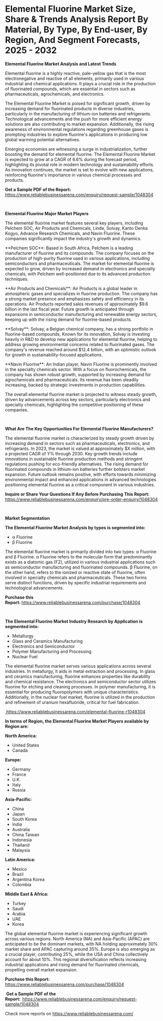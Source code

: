 <p><h1>Elemental Fluorine Market Size, Share & Trends Analysis Report By Material, By Type, By End-user, By Region, And Segment Forecasts, 2025 - 2032</h1></p><p><strong>Elemental Fluorine Market Analysis and Latest Trends</strong></p>
<p><p>Elemental fluorine is a highly reactive, pale-yellow gas that is the most electronegative and reactive of all elements, primarily used in various industrial and chemical applications. It plays a crucial role in the production of fluorinated compounds, which are essential in sectors such as pharmaceuticals, agrochemicals, and electronics. </p><p>The Elemental Fluorine Market is poised for significant growth, driven by increasing demand for fluorinated products in diverse industries, particularly in the manufacturing of lithium-ion batteries and refrigerants. Technological advancements and the push for more efficient energy solutions are also contributing to market expansion. Additionally, the rising awareness of environmental regulations regarding greenhouse gases is prompting industries to explore fluorine's applications in producing low global warming potential alternatives.</p><p>Emerging economies are witnessing a surge in industrialization, further boosting the demand for elemental fluorine. The Elemental Fluorine Market is expected to grow at a CAGR of 6.6% during the forecast period, highlighting its pivotal role in modern technology and sustainability efforts. As innovation continues, the market is set to evolve with new applications, reinforcing fluorine's importance in various chemical processes and products.</p></p>
<p><strong>Get a Sample PDF of the Report:&nbsp;</strong> <a href="https://www.reliablebusinessarena.com/enquiry/request-sample/1048304?utm_campaign=3181&utm_medium=2&utm_source=Github&utm_content=ia&utm_term=31032025&utm_id=elemental-fluorine">https://www.reliablebusinessarena.com/enquiry/request-sample/1048304</a></p>
<p>&nbsp;</p>
<p><strong>Elemental Fluorine Major Market Players</strong></p>
<p><p>The elemental fluorine market features several key players, including Pelchem SOC, Air Products and Chemicals, Linde, Solvay, Kanto Denka Kogyo, Advance Research Chemicals, and Navin Fluorine. These companies significantly impact the industry's growth and dynamics.</p><p>**Pelchem SOC**: Based in South Africa, Pelchem is a leading manufacturer of fluorine and its compounds. The company focuses on the production of high-purity fluorine used in various applications, including semiconductors and pharmaceuticals. The market for elemental fluorine is expected to grow, driven by increased demand in electronics and specialty chemicals, with Pelchem well-positioned due to its advanced production techniques.</p><p>**Air Products and Chemicals**: Air Products is a global leader in atmospheric gases and specializes in fluorine production. The company has a strong market presence and emphasizes safety and efficiency in its operations. Air Products reported sales revenues of approximately $9.6 billion in the last fiscal year. Future growth is anticipated through expansions in semiconductor manufacturing and renewable energy sectors, keeping up with the rising demand for fluorine-based products.</p><p>**Solvay**: Solvay, a Belgian chemical company, has a strong portfolio in fluorine-based compounds. Known for its innovation, Solvay is investing heavily in R&D to develop new applications for elemental fluorine, helping to address growing environmental concerns related to fluorinated gases. The company's revenue reached around $12.4 billion, with an optimistic outlook for growth in sustainability-focused applications.</p><p>**Navin Fluorine**: An Indian player, Navin Fluorine is prominently involved in the specialty chemicals sector. With a focus on fluorochemicals, the company has shown robust growth, supported by increasing demand for agrochemicals and pharmaceuticals. Its revenue has been steadily increasing, backed by strategic investments in production capabilities.</p><p>The overall elemental fluorine market is projected to witness steady growth, driven by advancements across key sectors, particularly electronics and specialty chemicals, highlighting the competitive positioning of these companies.</p></p>
<p>&nbsp;</p>
<p><strong>What Are The Key Opportunities For Elemental Fluorine Manufacturers?</strong></p>
<p><p>The elemental fluorine market is characterized by steady growth driven by increasing demand in sectors such as pharmaceuticals, electronics, and refrigerants. In 2023, the market is valued at approximately $X million, with a projected CAGR of Y% through 2030. Key growth trends include innovations in sustainable fluorine production methods and stringent regulations pushing for eco-friendly alternatives. The rising demand for fluorinated compounds in lithium-ion batteries further bolsters market expansion. Future outlook remains positive, with efforts towards minimizing environmental impact and enhanced applications in advanced technologies positioning elemental fluorine as a critical component in various industries.</p></p>
<p><strong>Inquire or Share Your Questions If Any Before Purchasing This Report:</strong> <a href="https://www.reliablebusinessarena.com/enquiry/pre-order-enquiry/1048304?utm_campaign=3181&utm_medium=2&utm_source=Github&utm_content=ia&utm_term=31032025&utm_id=elemental-fluorine">https://www.reliablebusinessarena.com/enquiry/pre-order-enquiry/1048304</a></p>
<p>&nbsp;</p>
<p><strong>Market Segmentation</strong></p>
<p><strong>The Elemental Fluorine Market Analysis by types is segmented into:</strong></p>
<p><ul><li>α Fluorine</li><li>β Fluorine</li></ul></p>
<p><p>The elemental fluorine market is primarily divided into two types: α Fluorine and β Fluorine. α Fluorine refers to the molecular form that predominantly exists as a diatomic gas (F2), utilized in various industrial applications such as semiconductor manufacturing and fluorinated compounds. β Fluorine, on the other hand, refers to the ionized or reactive state of fluorine, often involved in specialty chemicals and pharmaceuticals. These two forms serve distinct functions, driven by specific industrial requirements and technological advancements.</p></p>
<p><strong>Purchase this Report:&nbsp;</strong><a href="https://www.reliablebusinessarena.com/purchase/1048304?utm_campaign=3181&utm_medium=2&utm_source=Github&utm_content=ia&utm_term=31032025&utm_id=elemental-fluorine">https://www.reliablebusinessarena.com/purchase/1048304</a></p>
<p>&nbsp;</p>
<p><strong>The Elemental Fluorine Market Industry Research by Application is segmented into:</strong></p>
<p><ul><li>Metallurgy</li><li>Glass and Ceramics Manufacturing</li><li>Electronics and Semiconductor</li><li>Polymer Manufacturing and Processing</li><li>Nuclear Fuel</li></ul></p>
<p><p>The elemental fluorine market serves various applications across several industries. In metallurgy, it aids in metal extraction and processing. In glass and ceramics manufacturing, fluorine enhances properties like durability and chemical resistance. The electronics and semiconductor sector utilizes fluorine for etching and cleaning processes. In polymer manufacturing, it is essential for producing fluoropolymers with unique characteristics. Additionally, in the nuclear fuel market, fluorine is utilized in the production and refinement of uranium hexafluoride, critical for fuel fabrication.</p></p>
<p><a href="https://www.reliablebusinessarena.com/elemental-fluorine-r1048304?utm_campaign=3181&utm_medium=2&utm_source=Github&utm_content=ia&utm_term=31032025&utm_id=elemental-fluorine">&nbsp;https://www.reliablebusinessarena.com/elemental-fluorine-r1048304</a></p>
<p><strong>In terms of Region, the Elemental Fluorine Market Players available by Region are:</strong></p>
<p>
    <p> <strong> North America: </strong>
        <ul>
            <li>United States</li>
            <li>Canada</li>
        </ul>
        </p> 
    <p> <strong> Europe: </strong>
        <ul>
            <li>Germany</li>
            <li>France</li>
            <li>U.K.</li>
            <li>Italy</li>
            <li>Russia</li>
        </ul>
        </p> 
    <p> <strong> Asia-Pacific: </strong>
        <ul>
            <li>China</li>
            <li>Japan</li>
            <li>South Korea</li>
            <li>India</li>
            <li>Australia</li>
            <li>China Taiwan</li>
            <li>Indonesia</li>
            <li>Thailand</li>
            <li>Malaysia</li>
        </ul>
        </p> 
    <p> <strong> Latin America: </strong>
        <ul>
            <li>Mexico</li>
            <li>Brazil</li>
            <li>Argentina Korea</li>
            <li>Colombia</li>
        </ul>
        </p> 
    <p> <strong> Middle East & Africa: </strong>
        <ul>
            <li>Turkey</li>
            <li>Saudi</li>
            <li>Arabia</li>
            <li>UAE</li>
            <li>Korea</li>
        </ul>
    </p>
    </p>
<p><p>The global elemental fluorine market is experiencing significant growth across various regions. North America (NA) and Asia-Pacific (APAC) are anticipated to be the dominant markets, with NA holding approximately 30% market share and APAC capturing around 35%. Europe is also emerging as a crucial player, contributing 25%, while the USA and China collectively account for about 10%. This regional diversification reflects increasing industrial applications and rising demand for fluorinated chemicals, propelling overall market expansion.</p></p>
<p><strong>Purchase this Report: </strong><a href="https://www.reliablebusinessarena.com/purchase/1048304?utm_campaign=3181&utm_medium=2&utm_source=Github&utm_content=ia&utm_term=31032025&utm_id=elemental-fluorine">https://www.reliablebusinessarena.com/purchase/1048304</a></p>
<p>&nbsp;<strong>Get a Sample PDF of the Report:&nbsp;&nbsp;</strong><a href="https://www.reliablebusinessarena.com/enquiry/request-sample/1048304?utm_campaign=3181&utm_medium=2&utm_source=Github&utm_content=ia&utm_term=31032025&utm_id=elemental-fluorine">https://www.reliablebusinessarena.com/enquiry/request-sample/1048304</a></p>
<p><strong></strong></p>
<p>Check more reports on <a href="https://www.reliablebusinessarena.com/?utm_campaign=3181&utm_medium=2&utm_source=Github&utm_content=ia&utm_term=31032025&utm_id=elemental-fluorine">https://www.reliablebusinessarena.com/</a></p>
